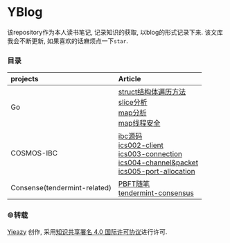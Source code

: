 # YBlog

该repository作为本人读书笔记, 记录知识的获取, 以blog的形式记录下来. 该文库我会不断更新, 如果喜欢的话麻烦点一下`star`.

### 目录
| projects | Article |
| :------ | :----- |
| Go | [struct结构体遍历方法](./golang学习笔记/struct结构体遍历方法.md)<br>[slice分析](./golang学习笔记/slice分析.md)<br>[map分析](./golang学习笔记/map分析.md)<br>[map线程安全](./golang学习笔记/map线程安全.md)|
| COSMOS-IBC | [ibc源码](./ics-读书笔记/ibc源码.md)<br>[ics002-client](./ics-读书笔记/ics002-client.md)<br>[ics003-connection](./ics-读书笔记/ics003-connection.md)<br>[ics004-channel&packet](./ics-读书笔记/ics004-channel&packet)<br>[ics005-port-allocation](./ics-读书笔记/ics005-port-allocation)|
| Consense(tendermint-related) | [PBFT随笔](./tendermint/PBFT随笔.md)<br>[tendermint-consensus](./tendermint/tendermint_consensus.md) |

### :copyright:转载
[Yieazy](https://github.com/Pencil-Yao/YBlog) 创作, 采用[知识共享署名 4.0 国际许可协议](http://creativecommons.org/licenses/by/4.0/)进行许可.

